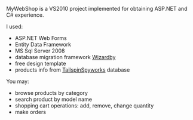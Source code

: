 MyWebShop is a VS2010 project implemented for obtaining ASP.NET and C# experience.


I used:
- ASP.NET Web Forms
- Entity Data Framework
- MS Sql Server 2008
- database migration framework [Wizardby][]
- free design template
- products info from [TailspinSpyworks][] database

[Wizardby]: http://code.google.com/p/octalforty-wizardby/
[TailspinSpyworks]: http://www.asp.net/web-forms/samples/tailspin-spyworks

You may:
- browse products by category
- search product by model name
- shopping cart operations: add, remove, change quantity
- make orders